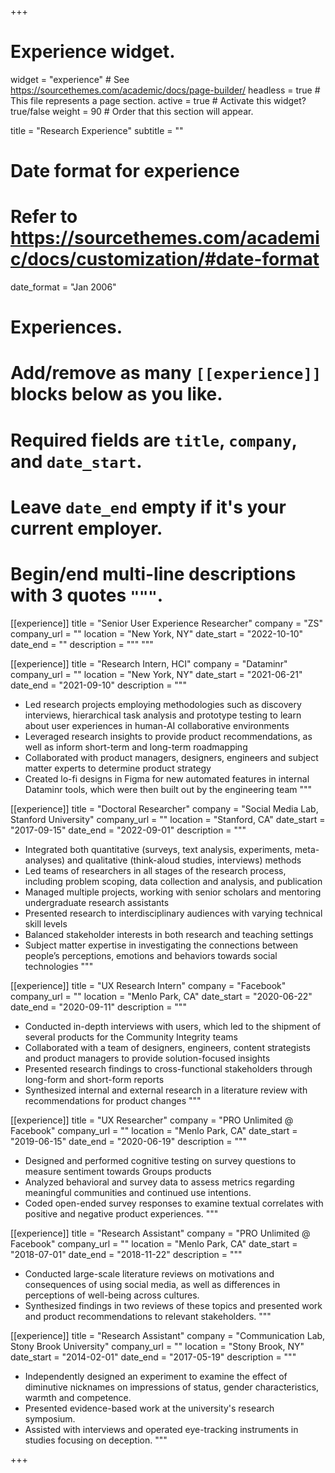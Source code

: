 +++
# Experience widget.
widget = "experience"  # See https://sourcethemes.com/academic/docs/page-builder/
headless = true  # This file represents a page section.
active = true  # Activate this widget? true/false
weight = 90  # Order that this section will appear.

title = "Research Experience"
subtitle = ""

# Date format for experience
#   Refer to https://sourcethemes.com/academic/docs/customization/#date-format
date_format = "Jan 2006"

# Experiences.
#   Add/remove as many `[[experience]]` blocks below as you like.
#   Required fields are `title`, `company`, and `date_start`.
#   Leave `date_end` empty if it's your current employer.
#   Begin/end multi-line descriptions with 3 quotes `"""`.
[[experience]]
  title = "Senior User Experience Researcher"
  company = "ZS"
  company_url = ""
  location = "New York, NY"
  date_start = "2022-10-10"
  date_end = ""
  description = """
  """
  
[[experience]]
  title = "Research Intern, HCI"
  company = "Dataminr"
  company_url = ""
  location = "New York, NY"
  date_start = "2021-06-21"
  date_end = "2021-09-10"
  description = """
  * Led research projects employing methodologies such as discovery interviews, hierarchical task analysis and prototype testing to learn about user experiences in human-AI collaborative environments
  * Leveraged research insights to provide product recommendations, as well as inform short-term and long-term roadmapping
  * Collaborated with product managers, designers, engineers and subject matter experts to determine product strategy
  * Created lo-fi designs in Figma for new automated features in internal Dataminr tools, which were then built out by the engineering team
  """
  
[[experience]]
  title = "Doctoral Researcher"
  company = "Social Media Lab, Stanford University"
  company_url = ""
  location = "Stanford, CA"
  date_start = "2017-09-15"
  date_end = "2022-09-01"
  description = """
  * Integrated both quantitative (surveys, text analysis, experiments, meta-analyses) and qualitative (think-aloud studies, interviews) methods
  * Led teams of researchers in all stages of the research process, including problem scoping, data collection and analysis, and publication
  * Managed multiple projects, working with senior scholars and mentoring undergraduate research assistants
  * Presented research to interdisciplinary audiences with varying technical skill levels
  * Balanced stakeholder interests in both research and teaching settings
  * Subject matter expertise in investigating the connections between people’s perceptions, emotions and behaviors towards social technologies
  """

[[experience]]
  title = "UX Research Intern"
  company = "Facebook"
  company_url = ""
  location = "Menlo Park, CA"
  date_start = "2020-06-22"
  date_end = "2020-09-11"
  description = """
  * Conducted in-depth interviews with users, which led to the shipment of several products for the Community Integrity teams
  * Collaborated with a team of designers, engineers, content strategists and product managers to provide solution-focused insights
  * Presented research findings to cross-functional stakeholders through long-form and short-form reports
  * Synthesized internal and external research in a literature review with recommendations for product changes
  """
  
[[experience]]
  title = "UX Researcher"
  company = "PRO Unlimited @ Facebook"
  company_url = ""
  location = "Menlo Park, CA"
  date_start = "2019-06-15"
  date_end = "2020-06-19"
  description = """
   * Designed and performed cognitive testing on survey questions to measure sentiment towards Groups products
   * Analyzed behavioral and survey data to assess metrics regarding meaningful communities and continued use intentions.
   * Coded open-ended survey responses to examine textual correlates with positive and negative product experiences.
  """
  
[[experience]]
  title = "Research Assistant"
  company = "PRO Unlimited @ Facebook"
  company_url = ""
  location = "Menlo Park, CA"
  date_start = "2018-07-01"
  date_end = "2018-11-22"
  description = """
   * Conducted large-scale literature reviews on motivations and consequences of using social media, as well as differences in perceptions of well-being across cultures.
   * Synthesized findings in two reviews of these topics and presented work and product recommendations to relevant stakeholders.
  """
  
[[experience]]
  title = "Research Assistant"
  company = "Communication Lab, Stony Brook University"
  company_url = ""
  location = "Stony Brook, NY"
  date_start = "2014-02-01"
  date_end = "2017-05-19"
  description = """
   * Independently designed an experiment to examine the effect of diminutive nicknames on impressions of status, gender characteristics, warmth and competence.
   * Presented evidence-based work at the university's research symposium.
   * Assisted with interviews and operated eye-tracking instruments in studies focusing on deception.
  """

+++

